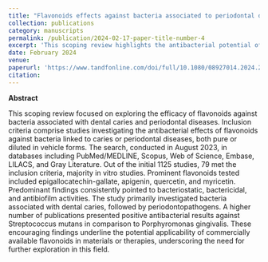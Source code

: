 ```yaml
---
title: "Flavonoids effects against bacteria associated to periodontal disease and dental caries: a scoping review"
collection: publications
category: manuscripts
permalink: /publication/2024-02-17-paper-title-number-4
excerpt: 'This scoping review highlights the antibacterial potential of flavonoids against oral pathogens related to caries and periodontal diseases. Most of the 79 included studies demonstrated bacteriostatic, bactericidal, and antibiofilm effects, particularly against Streptococcus mutans. These findings support the promising role of flavonoids in future dental materials and therapies.'
date: February 2024
venue:
paperurl: 'https://www.tandfonline.com/doi/full/10.1080/08927014.2024.2321965'
citation:
---
```


**Abstract**

This scoping review focused on exploring the efficacy of flavonoids against bacteria associated with dental caries and periodontal diseases. Inclusion criteria comprise studies investigating the antibacterial effects of flavonoids against bacteria linked to caries or periodontal diseases, both pure or diluted in vehicle forms. The search, conducted in August 2023, in databases including PubMed/MEDLINE, Scopus, Web of Science, Embase, LILACS, and Gray Literature. Out of the initial 1125 studies, 79 met the inclusion criteria, majority in vitro studies. Prominent flavonoids tested included epigallocatechin-gallate, apigenin, quercetin, and myricetin. Predominant findings consistently pointed to bacteriostatic, bactericidal, and antibiofilm activities. The study primarily investigated bacteria associated with dental caries, followed by periodontopathogens. A higher number of publications presented positive antibacterial results against Streptococcus mutans in comparison to Porphyromonas gingivalis. These encouraging findings underline the potential applicability of commercially available flavonoids in materials or therapies, underscoring the need for further exploration in this field.
